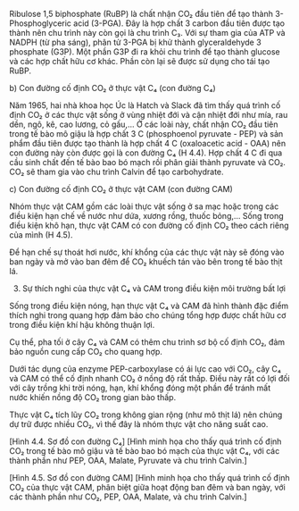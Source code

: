 Ribulose 1,5 biphosphate (RuBP) là chất nhận CO₂ đầu tiên để tạo thành 3-Phosphoglyceric acid (3-PGA). Đây là hợp chất 3 carbon đầu tiên được tạo thành nên chu trình này còn gọi là chu trình C₃. Với sự tham gia của ATP và NADPH (từ pha sáng), phân tử 3-PGA bị khử thành glyceraldehyde 3 phosphate (G3P). Một phần G3P đi ra khỏi chu trình để tạo thành glucose và các hợp chất hữu cơ khác. Phần còn lại sẽ được sử dụng cho tái tạo RuBP.

b) Con đường cố định CO₂ ở thực vật C₄ (con đường C₄)

Năm 1965, hai nhà khoa học Úc là Hatch và Slack đã tìm thấy quá trình cố định CO₂ ở các thực vật sống ở vùng nhiệt đới và cận nhiệt đới như mía, rau dền, ngô, kê, cao lương, cỏ gấu,... Ở các loài này, chất nhận CO₂ đầu tiên trong tế bào mô giậu là hợp chất 3 C (phosphoenol pyruvate - PEP) và sản phẩm đầu tiên được tạo thành là hợp chất 4 C (oxaloacetic acid - OAA) nên con đường này còn được gọi là con đường C₄ (H 4.4). Hợp chất 4 C đi qua cầu sinh chất đến tế bào bao bó mạch rồi phân giải thành pyruvate và CO₂. CO₂ sẽ tham gia vào chu trình Calvin để tạo carbohydrate.

c) Con đường cố định CO₂ ở thực vật CAM (con đường CAM)

Nhóm thực vật CAM gồm các loài thực vật sống ở sa mạc hoặc trong các điều kiện hạn chế về nước như dứa, xương rồng, thuốc bỏng,... Sống trong điều kiện khô hạn, thực vật CAM có con đường cố định CO₂ theo cách riêng của mình (H 4.5).

Để hạn chế sự thoát hơi nước, khí khổng của các thực vật này sẽ đóng vào ban ngày và mở vào ban đêm để CO₂ khuếch tán vào bên trong tế bào thịt lá.

3. Sự thích nghi của thực vật C₄ và CAM trong điều kiện môi trường bất lợi

Sống trong điều kiện nóng, hạn thực vật C₄ và CAM đã hình thành đặc điểm thích nghi trong quang hợp đảm bảo cho chúng tổng hợp được chất hữu cơ trong điều kiện khí hậu không thuận lợi.

Cụ thể, pha tối ở cây C₄ và CAM có thêm chu trình sơ bộ cố định CO₂, đảm bảo nguồn cung cấp CO₂ cho quang hợp.

Dưới tác dụng của enzyme PEP-carboxylase có ái lực cao với CO₂, cây C₄ và CAM có thể cố định nhanh CO₂ ở nồng độ rất thấp. Điều này rất có lợi đối với cây trồng khi trời nóng, hạn, khí khổng đóng một phần để tránh mất nước khiến nồng độ CO₂ trong gian bào thấp.

Thực vật C₄ tích lũy CO₂ trong không gian rộng (như mô thịt lá) nên chúng dự trữ được nhiều CO₂, vì thế đây là nhóm thực vật cho năng suất cao.

[Hình 4.4. Sơ đồ con đường C₄]
[Hình minh họa cho thấy quá trình cố định CO₂ trong tế bào mô giậu và tế bào bao bó mạch của thực vật C₄, với các thành phần như PEP, OAA, Malate, Pyruvate và chu trình Calvin.]

[Hình 4.5. Sơ đồ con đường CAM]
[Hình minh họa cho thấy quá trình cố định CO₂ của thực vật CAM, phân biệt giữa hoạt động ban đêm và ban ngày, với các thành phần như CO₂, PEP, OAA, Malate, và chu trình Calvin.]